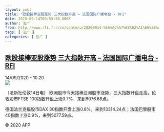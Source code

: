 ```yaml
---
layout: post
title: "欧股接棒亚股涨势 三大指数开高 – 法国国际广播电台 - RFI"
date: 2020-09-14T09:53:56.000Z
author: 法广
from: http://www.rfi.fr//cn/contenu/20200914-%E6%AC%A7%E8%82%A1%E6%8E%A5%E6%A3%92%E4%BA%9A%E8%82%A1%E6%B6%A8%E5%8A%BF-%E4%B8%89%E5%A4%A7%E6%8C%87%E6%95%B0%E5%BC%80%E9%AB%98
tags: [ 法广 ]
categories: [ 法广 ]
---
```

<!--1600077236000-->
[欧股接棒亚股涨势 三大指数开高 – 法国国际广播电台 - RFI](http://www.rfi.fr//cn/contenu/20200914-%E6%AC%A7%E8%82%A1%E6%8E%A5%E6%A3%92%E4%BA%9A%E8%82%A1%E6%B6%A8%E5%8A%BF-%E4%B8%89%E5%A4%A7%E6%8C%87%E6%95%B0%E5%BC%80%E9%AB%98)
------

<div>
<div>14/09/2020 - 10:20</div><img src="https://s.rfi.fr/media/display/23d95a28-f666-11ea-948e-005056a964fe/w:310/p:16x9/eco0005b.200914162003.jpg"><div class="t-content__body u-clearfix"><p>（法新社伦敦14日电）    欧洲股市今天接棒亚洲股市涨势，三大指数开盘走高。伦敦股市FTSE 100指数开盘上涨0.7%，来到6076.68点。</p><p>    德国法兰克福股市DAX 30指数开盘上涨0.8%，来到13314.24点；法国巴黎股市 40指数上涨0.9%，来到5077.59点。</p><p class="t-copyright">© 2020 AFP</p>        </div>
</div>
